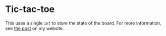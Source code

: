 # Tic-tac-toe

This uses a single `int` to store the state of the board.  For more information, see [the post] on my website.

[the post]: http://www.benjamintoll.com/2019/03/31/on-storing-state-of-tic-tac-toe/

